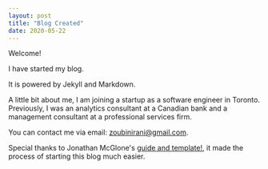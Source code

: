 ```yaml
---
layout: post
title: "Blog Created"
date: 2020-05-22
---
```

Welcome!

I have started my blog.

It is powered by Jekyll and Markdown.

A little bit about me, I am joining a startup as a software engineer in Toronto. Previously, I was an analytics consultant at a Canadian bank and a management consultant at a professional services firm.

You can contact me via email: [zoubinirani@gmail.com](mailto:zoubinirani@gmail.com).

Special thanks to Jonathan McGlone's [guide and template!](http://jmcglone.com/guides/github-pages/"), it made the process of starting this blog much easier.


